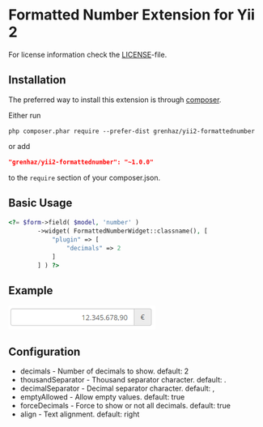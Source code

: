 # Formatted Number Extension for Yii 2

For license information check the [LICENSE](LICENSE.md)-file.

Installation
------------

The preferred way to install this extension is through [composer](http://getcomposer.org/download/).

Either run

```
php composer.phar require --prefer-dist grenhaz/yii2-formattednumber
```

or add

```json
"grenhaz/yii2-formattednumber": "~1.0.0"
```

to the `require` section of your composer.json.

Basic Usage
-----------

```php
<?= $form->field( $model, 'number' )
        ->widget( FormattedNumberWidget::classname(), [
            "plugin" => [
                "decimals" => 2
            ]
        ] ) ?>
```

Example
-------

![Example](example.png?raw=true "Example")

Configuration
-------------

 * decimals - Number of decimals to show.
    default: 2
 * thousandSeparator - Thousand separator character.
    default: .
 * decimalSeparator - Decimal separator character.
    default: ,
 * emptyAllowed - Allow empty values.
    default: true
 * forceDecimals - Force to show or not all decimals.
    default: true
 * align - Text alignment.
    default: right
